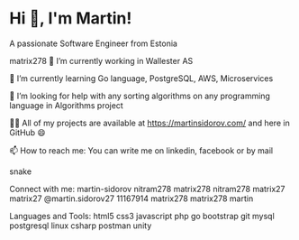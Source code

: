# Hi 👋, I'm Martin!
A passionate Software Engineer from Estonia

matrix278
🔭 I’m currently working in Wallester AS

🌱 I’m currently learning Go language, PostgreSQL, AWS, Microservices

🤝 I’m looking for help with any sorting algorithms on any programming language in Algorithms project

👨‍💻 All of my projects are available at https://martinsidorov.com/ and here in GitHub 😄

📫 How to reach me: You can write me on linkedin, facebook or by mail

snake

Connect with me:
martin-sidorov nitram278 matrix278 nitram278 matrix27 matrix27 @martin.sidorov27 11167914 matrix278 matrix278 martin

Languages and Tools:
html5 css3 javascript php go bootstrap git mysql postgresql linux csharp postman unity
